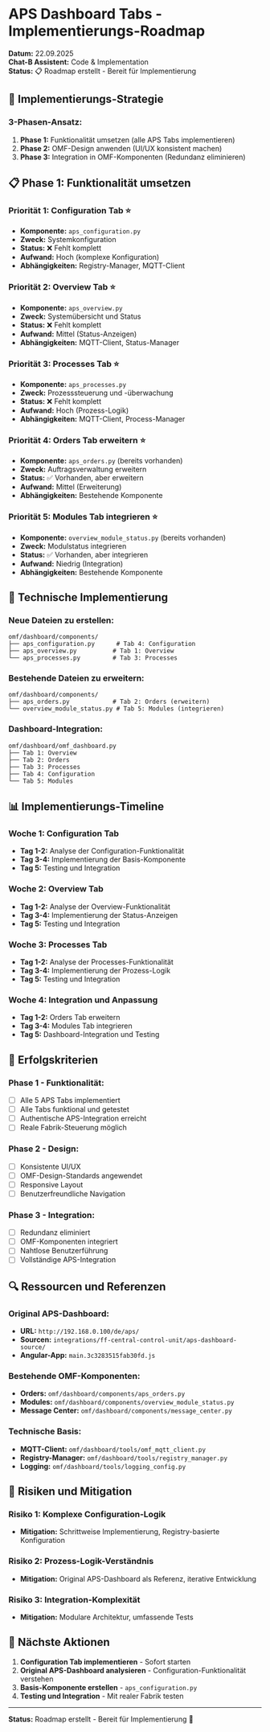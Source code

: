 # APS Dashboard Tabs - Implementierungs-Roadmap

**Datum:** 22.09.2025  
**Chat-B Assistent:** Code & Implementation  
**Status:** 📋 Roadmap erstellt - Bereit für Implementierung

## 🎯 **Implementierungs-Strategie**

### **3-Phasen-Ansatz:**
1. **Phase 1:** Funktionalität umsetzen (alle APS Tabs implementieren)
2. **Phase 2:** OMF-Design anwenden (UI/UX konsistent machen)
3. **Phase 3:** Integration in OMF-Komponenten (Redundanz eliminieren)

## 📋 **Phase 1: Funktionalität umsetzen**

### **Priorität 1: Configuration Tab** ⭐
- **Komponente:** `aps_configuration.py`
- **Zweck:** Systemkonfiguration
- **Status:** ❌ Fehlt komplett
- **Aufwand:** Hoch (komplexe Konfiguration)
- **Abhängigkeiten:** Registry-Manager, MQTT-Client

### **Priorität 2: Overview Tab** ⭐
- **Komponente:** `aps_overview.py`
- **Zweck:** Systemübersicht und Status
- **Status:** ❌ Fehlt komplett
- **Aufwand:** Mittel (Status-Anzeigen)
- **Abhängigkeiten:** MQTT-Client, Status-Manager

### **Priorität 3: Processes Tab** ⭐
- **Komponente:** `aps_processes.py`
- **Zweck:** Prozesssteuerung und -überwachung
- **Status:** ❌ Fehlt komplett
- **Aufwand:** Hoch (Prozess-Logik)
- **Abhängigkeiten:** MQTT-Client, Process-Manager

### **Priorität 4: Orders Tab erweitern** ⭐
- **Komponente:** `aps_orders.py` (bereits vorhanden)
- **Zweck:** Auftragsverwaltung erweitern
- **Status:** ✅ Vorhanden, aber erweitern
- **Aufwand:** Mittel (Erweiterung)
- **Abhängigkeiten:** Bestehende Komponente

### **Priorität 5: Modules Tab integrieren** ⭐
- **Komponente:** `overview_module_status.py` (bereits vorhanden)
- **Zweck:** Modulstatus integrieren
- **Status:** ✅ Vorhanden, aber integrieren
- **Aufwand:** Niedrig (Integration)
- **Abhängigkeiten:** Bestehende Komponente

## 🔧 **Technische Implementierung**

### **Neue Dateien zu erstellen:**
```
omf/dashboard/components/
├── aps_configuration.py      # Tab 4: Configuration
├── aps_overview.py          # Tab 1: Overview  
└── aps_processes.py         # Tab 3: Processes
```

### **Bestehende Dateien zu erweitern:**
```
omf/dashboard/components/
├── aps_orders.py            # Tab 2: Orders (erweitern)
└── overview_module_status.py # Tab 5: Modules (integrieren)
```

### **Dashboard-Integration:**
```
omf/dashboard/omf_dashboard.py
├── Tab 1: Overview
├── Tab 2: Orders
├── Tab 3: Processes
├── Tab 4: Configuration
└── Tab 5: Modules
```

## 📊 **Implementierungs-Timeline**

### **Woche 1: Configuration Tab**
- **Tag 1-2:** Analyse der Configuration-Funktionalität
- **Tag 3-4:** Implementierung der Basis-Komponente
- **Tag 5:** Testing und Integration

### **Woche 2: Overview Tab**
- **Tag 1-2:** Analyse der Overview-Funktionalität
- **Tag 3-4:** Implementierung der Status-Anzeigen
- **Tag 5:** Testing und Integration

### **Woche 3: Processes Tab**
- **Tag 1-2:** Analyse der Processes-Funktionalität
- **Tag 3-4:** Implementierung der Prozess-Logik
- **Tag 5:** Testing und Integration

### **Woche 4: Integration und Anpassung**
- **Tag 1-2:** Orders Tab erweitern
- **Tag 3-4:** Modules Tab integrieren
- **Tag 5:** Dashboard-Integration und Testing

## 🎯 **Erfolgskriterien**

### **Phase 1 - Funktionalität:**
- [ ] Alle 5 APS Tabs implementiert
- [ ] Alle Tabs funktional und getestet
- [ ] Authentische APS-Integration erreicht
- [ ] Reale Fabrik-Steuerung möglich

### **Phase 2 - Design:**
- [ ] Konsistente UI/UX
- [ ] OMF-Design-Standards angewendet
- [ ] Responsive Layout
- [ ] Benutzerfreundliche Navigation

### **Phase 3 - Integration:**
- [ ] Redundanz eliminiert
- [ ] OMF-Komponenten integriert
- [ ] Nahtlose Benutzerführung
- [ ] Vollständige APS-Integration

## 🔍 **Ressourcen und Referenzen**

### **Original APS-Dashboard:**
- **URL:** `http://192.168.0.100/de/aps/`
- **Sourcen:** `integrations/ff-central-control-unit/aps-dashboard-source/`
- **Angular-App:** `main.3c3283515fab30fd.js`

### **Bestehende OMF-Komponenten:**
- **Orders:** `omf/dashboard/components/aps_orders.py`
- **Modules:** `omf/dashboard/components/overview_module_status.py`
- **Message Center:** `omf/dashboard/components/message_center.py`

### **Technische Basis:**
- **MQTT-Client:** `omf/dashboard/tools/omf_mqtt_client.py`
- **Registry-Manager:** `omf/dashboard/tools/registry_manager.py`
- **Logging:** `omf/dashboard/tools/logging_config.py`

## 🚨 **Risiken und Mitigation**

### **Risiko 1: Komplexe Configuration-Logik**
- **Mitigation:** Schrittweise Implementierung, Registry-basierte Konfiguration

### **Risiko 2: Prozess-Logik-Verständnis**
- **Mitigation:** Original APS-Dashboard als Referenz, iterative Entwicklung

### **Risiko 3: Integration-Komplexität**
- **Mitigation:** Modulare Architektur, umfassende Tests

## 📝 **Nächste Aktionen**

1. **Configuration Tab implementieren** - Sofort starten
2. **Original APS-Dashboard analysieren** - Configuration-Funktionalität verstehen
3. **Basis-Komponente erstellen** - `aps_configuration.py`
4. **Testing und Integration** - Mit realer Fabrik testen

---

**Status:** Roadmap erstellt - Bereit für Implementierung 🚀
